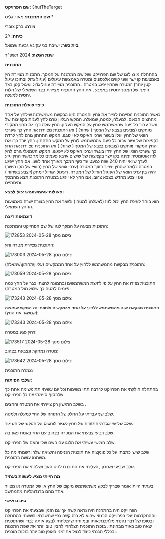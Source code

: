 **שם הפרויקט:** ShutTheTarget


**שם המתכנת:** מאור גליס
*

**מורה:** ברק צוברי 


**כיתה:** י'2


**בית ספר:** ישיבת בני עקיבא גבעת שמואל 


**שנת הגשה:** 2024 תשפ"ד


**התוכנית**

 בהתחלה מוצג לוגו של שם הפרוייקט ושל שם המתכנת על המסך.
התוכנית מציירת חץ באמצעות קו ישר ושני קווים אלכסונים ומטרה באמצעות עיגולים (עיגול גדול ובתוכו עיגול קטן יותר) המטרה שהחץ יפגע במטרה .
התוכנית מציירת עיגול גדול ועיגול קטן בצד הימני של המסך יחסית באמצע , את החץ התוכנית מציירת בצד השמאלי של הלוח יחסית למעלה.

**כיצד פועלת התוכנית**

כאשר התוכנית מסיימת לצייר את החץ והמטרה היא מבקשת משמשתנה שילחץ על אחד מהחצים הבאים: למעלה, למטה, שמאלה.
המקש העליון גורם לחץ לעלות בקפיצות של עשר עבור כל פעם שהמשתמש לוחץ על המקש העליון. 
החץ עולה כך: את החץ המקורי מוחקים (צובעים בצבע של המסך ( שחור) ) ואז התוכנית מציירת את החץ כך שערכי הוואי של החץ יעלו בעשר וערכי האיקס לא ייפגעו.
המקש התחתון גורם לחץ לרדת בקפיצות של עשר עבור כל פעם שהמשתמש לוחץ על המקש התחתון. 
החץ יורד כך: את החץ המקורי מוחקים (צובעים בצבע של המסך ( שחור) ) ואז התוכנית מציירת את החץ כך שערכי הוואי של החץ ירדו בעשר וערכי האיקס לא ייפגעו.
המקש השמאלי גורם לחץ לזוז אוטומטית ימינה בקו ישר בקפיצות של שישים ארבע פעמים כלומר כאשר החץ יגיע לערך שוואי יהיה 240 שזה כמעט עד סוף המסך מאורך אחד לשני. 
אם החץ ייפגע במטרה כלומר שהחץ יצוייר בתוך המטרה (ערכי הוואי של החץ (הוואי של הקו הישר) יהיה בין ערכי הוואי של העיגול הגדול של המטרה. 
העיגול הגדול יימחק (ייצבע בשחור ) ואז ייצבע מחדש בצבא צהוב. אם החץ לא ייפגע במטרה התוכנית תצא מהמסך ותיסתיים.

**פעולות שהמשתמש יכול לבצע:**

הוא בוחר לאיפה החץ יכול לזוז (למעלה\ למטה ) ולשגר את החץ בצורה ישרה באמצעות ההחץ השמאלי.

**דוגמאות ריצה**

התוכנית מציגה על המסך לוגו של שם הפרוייקט והמתכנת: 

![צילום מסך 2024-05-28 172853](https://github.com/maorgelis/ShutTheTarget/assets/167463733/d2c9c340-6a3c-4f2d-8231-383e4bbe9895)

התוכנית מציירת מטרה וחץ: 

![צילום מסך 2024-05-28 173003](https://github.com/maorgelis/ShutTheTarget/assets/167463733/46732e06-3d3c-48b3-8fbf-38817e19fa12)

התוכנית מבקשת מהמשתמש ללחוץ על אחד הממקשים (עליון\תחתון\שמאלה):

![צילום מסך 2024-05-28 173059](https://github.com/maorgelis/ShutTheTarget/assets/167463733/45cec8f4-a544-464c-9db1-a81ff12a5ccf)

התוכנית מזיזה את החץ על פי לחיצת המשתמשים (בתמונה לחצתי כבר על החץ כמה פעמים למטה כך שהוא מול המטרה):

![צילום מסך 2024-05-28 173243](https://github.com/maorgelis/ShutTheTarget/assets/167463733/566629ab-9c5c-4f1c-a4bb-97b2a9033891)

התוכנית מבקשת שוב מהמשתמש ללחוץ על אחד מהמקשים ולחצתי על המקש שמאלה (שמשגר את החץ):

![צילום מסך 2024-05-28 173343](https://github.com/maorgelis/ShutTheTarget/assets/167463733/cc9fc662-b32f-49bf-b077-0b0e32aae36a)

החץ פגע במטרה: 

![צילום מסך 2024-05-28 173517](https://github.com/maorgelis/ShutTheTarget/assets/167463733/408db325-aa14-4326-a36e-c9d04b1f04bf)

מטרה נמחקת ונצבעת בצהוב:

![צילום מסך 2024-05-28 173642](https://github.com/maorgelis/ShutTheTarget/assets/167463733/2bc33742-66a5-4187-a77c-f0ead3e25514)

נגמרה התוכנית!

**שלבי הפיתוח:** 

בהתחלה חילקתי את הפרויקט להרבה תתי משימות וכל יום עשיתי תת משימה אחת כך שלבסוף סיימתי את כל הפרוייקט 

בשלב הראשון רק ציירתי את המטרה והחצים .

שלב שני עבדתי על החלק של התזוזה של החץ למעלה ולמטה. 

שלב שלישי עבדתי התזוזוה של החץ כשאר לוחצים על המקש של השיגור.

שלב רביעי צבעתי את המטרה בצהוב עם החץ באמת פגע בה.

שלב חמישי עשיתי את הלוגו עם השם שלי והשם של הפרוייקט. 

שלב שישי כתבתי על כל פונקציה את תוכנית הכניסה והיציאה שלה ורשמתי מה כל משתנה עושה בתוכנית. 

שלב שביעי ואחרון , העליתי את התוכנית לגיט האב ושלחתי את הפרוייקט.

**מה הייתי מציע לעשות בעתיד**

בעתיד הייתי אומר שצריך לבקש משמשתמש מיקום של החץ או של המטרה או מצייר אחד מהם ברנדומליות מהמחשב.

**סיכום אישי**

הפרוייקט היה בהתחלה היה נראה קשה אך עם הזמן שבצעתי את הפרוייקט ווההתקדמות שלי בפרוייקט הבנתי שהוא לא כזה קשה כפי שחשבתי וחששתי בהתחלה ובסופו של דבר נהנתי מלתכנת אותו ובמיוחד שהצלחתי לבצע אותה לבדי ושהתוכנית יצאה טוב מאוד מבחינתי. בזכות התוכנית הצלחתי להבין טוב יותר את שפת התכנות ובכללי הבנתי כיצד לנצל את זמני באופן טוב יותר בזכות הוכנית.
 










 


